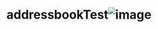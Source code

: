 # addressbookTest![image](https://user-images.githubusercontent.com/77804360/180055450-023b2107-a5f2-4d46-9557-832b7389471b.png)
